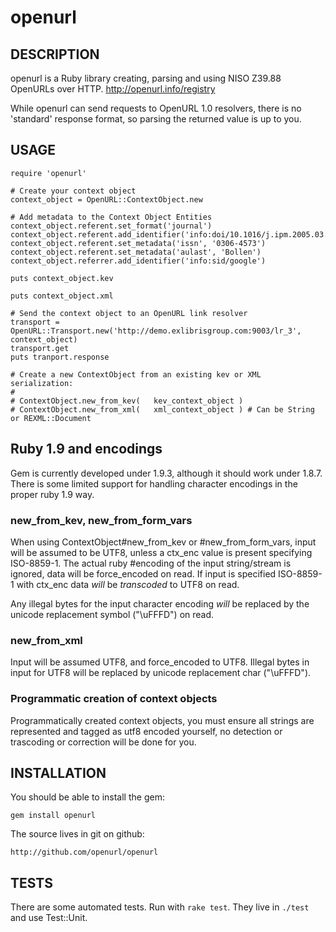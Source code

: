 # openurl

## DESCRIPTION

openurl is a Ruby library creating, parsing and using NISO Z39.88 OpenURLs over 
HTTP. <http://openurl.info/registry>

While openurl can send requests to OpenURL 1.0 resolvers, there is no 'standard'
response format, so parsing the returned value is up to you.

## USAGE
  
    require 'openurl'    
  
    # Create your context object
    context_object = OpenURL::ContextObject.new
  
    # Add metadata to the Context Object Entities
    context_object.referent.set_format('journal')
    context_object.referent.add_identifier('info:doi/10.1016/j.ipm.2005.03.024')
    context_object.referent.set_metadata('issn', '0306-4573')
    context_object.referent.set_metadata('aulast', 'Bollen')
    context_object.referrer.add_identifier('info:sid/google')
    
    puts context_object.kev  
  
    puts context_object.xml  
    
    # Send the context object to an OpenURL link resolver
    transport = OpenURL::Transport.new('http://demo.exlibrisgroup.com:9003/lr_3', context_object)
    transport.get
    puts tranport.response
    
    # Create a new ContextObject from an existing kev or XML serialization:
    #
    # ContextObject.new_from_kev(   kev_context_object )
    # ContextObject.new_from_xml(   xml_context_object ) # Can be String or REXML::Document

## Ruby 1.9 and encodings

Gem is currently developed under 1.9.3, although it should work under 1.8.7.
There is some limited support for handling character encodings in the
proper ruby 1.9 way.

### new_from_kev, new_from_form_vars

When using ContextObject#new_from_kev or #new_from_form_vars, input
will be assumed to be UTF8, unless a ctx_enc value is present specifying 
ISO-8859-1.  The actual ruby #encoding of the input string/stream is ignored,
data will be force_encoded on read. If input is specified ISO-8859-1 with 
ctx_enc data _will_ be _transcoded_ to UTF8 on read. 

Any illegal bytes for the input character encoding _will_ be replaced by
the unicode replacement symbol ("\uFFFD") on read.

### new_from_xml

Input will be assumed UTF8, and force_encoded to UTF8. Illegal bytes in input 
for UTF8 will be replaced by unicode replacement char ("\uFFFD"). 

### Programmatic creation of context objects

Programmatically created context objects, you must ensure all strings are
represented and tagged as utf8 encoded yourself, no detection or trascoding
or correction will be done for you. 


## INSTALLATION

You should be able to install the gem:

    gem install openurl

The source lives in git on github:

    http://github.com/openurl/openurl

## TESTS

There are some automated tests. Run with `rake test`. They live in `./test`
and use Test::Unit.
